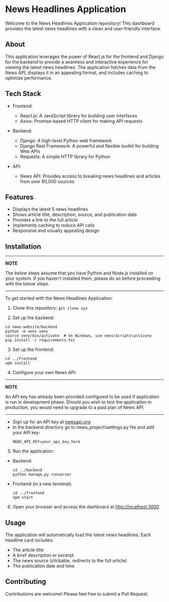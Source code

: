 # News Headlines Application

Welcome to the News Headlines Application repository! This dashboard provides the latest news headlines with a clean and user-friendly interface.

## About

This application leverages the power of React.js for the frontend and Django for the backend to provide a seamless and interactive experience for viewing the latest news headlines. The application fetches data from the News API, displays it in an appealing format, and includes caching to optimize performance.

## Tech Stack

- Frontend:
  - React.js: A JavaScript library for building user interfaces
  - Axios: Promise-based HTTP client for making API requests

- Backend:
  - Django: A high-level Python web framework
  - Django Rest Framework: A powerful and flexible toolkit for building Web APIs
  - Requests: A simple HTTP library for Python

- API:
  - News API: Provides access to breaking news headlines and articles from over 80,000 sources

## Features

- Displays the latest 5 news headlines
- Shows article title, description, source, and publication date
- Provides a link to the full article
- Implements caching to reduce API calls
- Responsive and visually appealing design

## Installation
---
**NOTE**

The below steps assume that you have Python and Node.js installed on your system. If you haven't installed them, please do
so before proceeding with the below steps.

---

To get started with the News Headlines Application:

1. Clone this repository: `git clone xyz `

2. Set up the backend:
```
cd news-website/backend
python -m venv venv
source venv/bin/activate  # On Windows, use venv\Scripts\activate
pip install -r requirements.txt

```

3. Set up the frontend:

``` 
cd ../frontend
npm install

```

4. Configure your own News API:
---
**NOTE**

An API key has already been provided configured to be used if application is run in development phase. 
Should you wish to test the application in production, you would need to upgrade to a paid plan of News API.

---
- Sign up for an API key at [newsapi.org](https://newsapi.org/)
- In the backend directory go to news_project\settings.py file and add your API key:
  ```
  NEWS_API_KEY=your_api_key_here

  ```

5. Run the application:
- Backend:
  ```
  cd ../backend
  python manage.py runserver
  ```
- Frontend (in a new terminal):
  ```
  cd ../frontend
  npm start
  ```

6. Open your browser and access the dashboard at [http://localhost:3000](http://localhost:3000)

## Usage

The application will automatically load the latest news headlines. Each headline card includes:
- The article title
- A brief description or excerpt
- The news source (clickable, redirects to the full article)
- The publication date and time

## Contributing

Contributions are welcome! Please feel free to submit a Pull Request.
